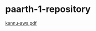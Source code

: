 # paarth-1-repository
[kannu-aws.pdf](https://github.com/user-attachments/files/17071061/kannu-aws.pdf)
